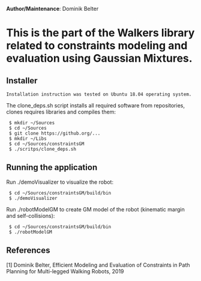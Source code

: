 **Author/Maintenance**:
Dominik Belter

# This is the part of the Walkers library related to constraints modeling and evaluation using Gaussian Mixtures.

## Installer
    Installation instruction was tested on Ubuntu 18.04 operating system.

The clone_deps.sh script installs all required software from repositories, clones requires libraries and compiles them:

     $ mkdir ~/Sources
     $ cd ~/Sources
     $ git clone https://github.org/...
     $ mkdir ~/Libs
     $ cd ~/Sources/constraintsGM
     $ ./scritps/clone_deps.sh
     
## Running the application

Run ./demoVisualizer to visualize the robot:

     $ cd ~/Sources/constraintsGM/build/bin     
     $ ./demoVisualizer

Run ./robotModelGM to create GM model of the robot (kinematic margin and self-collisions):

     $ cd ~/Sources/constraintsGM/build/bin
     $ ./robotModelGM

## References
[1] Dominik Belter, Efficient Modeling and Evaluation of Constraints in Path Planning for Multi-legged Walking Robots, 2019
